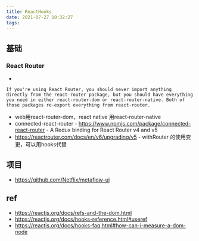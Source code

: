 ```yaml
---
title: ReactHooks
date: 2021-07-27 10:32:27
tags:
---
```

## 基础
### React Router
- 
```
If you're using React Router, you should never import anything directly from the react-router package, but you should have everything you need in either react-router-dom or react-router-native. Both of those packages re-export everything from react-router.
```
- web用react-router-dom，react native 用react-router-native
- connected-react-router - https://www.npmjs.com/package/connected-react-router - A Redux binding for React Router v4 and v5
- https://reactrouter.com/docs/en/v6/upgrading/v5 - withRouter 的使用变更，可以用hooks代替



## 项目
- https://github.com/Netflix/metaflow-ui


## ref
- https://reactjs.org/docs/refs-and-the-dom.html
- https://reactjs.org/docs/hooks-reference.html#useref
- https://reactjs.org/docs/hooks-faq.html#how-can-i-measure-a-dom-node